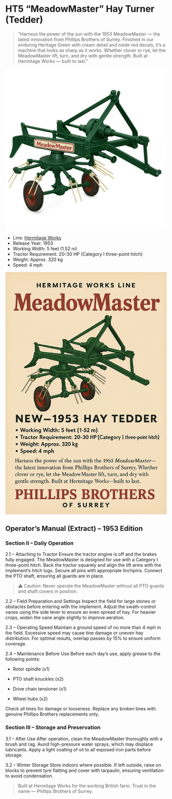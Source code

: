 # HT5 “MeadowMaster” Hay Turner (Tedder)

> "Harness the power of the sun with the 1953 MeadowMaster — the latest innovation from Phillips Brothers of Surrey. Finished in our enduring Heritage Green with cream detail and oxide red decals, it’s a machine that looks as sharp as it works. Whether clover or rye, let the MeadowMaster lift, turn, and dry with gentle strength. Built at Hermitage Works — built to last."

![HT5 MeadowMaster](HT5-MeadowMaster-HayTurner.png)

- Line: [Hermitage Works](../README.md#hermitage-line---traditional-craftsmanship-heritage-performance)
- Release Year: 1953
- Working Width: 5 feet (1.52 m)
- Tractor Requirement: 20–30 HP (Category I three-point hitch)
- Weight: Approx. 320 kg
- Speed: 4 mph

![Sales Poster](HT5-MeadowMaster-HayTurner-Sales.png)

## Operator’s Manual (Extract) – 1953 Edition

### Section II – Daily Operation
2.1 – Attaching to Tractor
Ensure the tractor engine is off and the brakes fully engaged. The MeadowMaster is designed for use with a Category I three-point hitch. Back the tractor squarely and align the lift arms with the implement’s hitch lugs. Secure all pins with appropriate linchpins. Connect the PTO shaft, ensuring all guards are in place.

> ⚠ Caution: Never operate the MeadowMaster without all PTO guards and shaft covers in position.

2.2 – Field Preparation and Settings
Inspect the field for large stones or obstacles before entering with the implement. Adjust the swath-control vanes using the side lever to ensure an even spread of hay. For heavier crops, widen the vane angle slightly to improve aeration.

2.3 – Operating Speed
Maintain a ground speed of no more than 4 mph in the field. Excessive speed may cause tine damage or uneven hay distribution. For optimal results, overlap passes by 15% to ensure uniform coverage.

2.4 – Maintenance Before Use
Before each day’s use, apply grease to the following points:
- Rotor spindle (x1)

- PTO shaft knuckles (x2)

- Drive chain tensioner (x1)

- Wheel hubs (x2)

Check all tines for damage or looseness. Replace any broken tines with genuine Phillips Brothers replacements only.

### Section III – Storage and Preservation

3.1 – After Use
After operation, clean the MeadowMaster thoroughly with a brush and rag. Avoid high-pressure water sprays, which may displace lubricants. Apply a light coating of oil to all exposed iron parts before storage.

3.2 – Winter Storage
Store indoors where possible. If left outside, raise on blocks to prevent tyre flatting and cover with tarpaulin, ensuring ventilation to avoid condensation.

> Built at Hermitage Works for the working British farm. Trust in the name — Phillips Brothers of Surrey.
